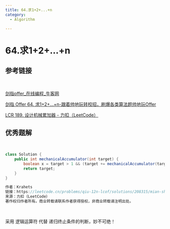 ```yaml
---
title: 64.求1+2+...+n
category:
  - Algorithm

---
```


# 64.求1+2+...+n

## 参考链接

<br/>

[剑指offer_在线编程_牛客网](https://www.nowcoder.com/exam/oj/ta?page=2&tpId=13&type=265)

[剑指 Offer 64. 求1+2+…+n-跟着帅地玩转校招，刷爆各类算法题帅地玩Offer](https://www.playoffer.cn/641.html)

[LCR 189. 设计机械累加器 - 力扣（LeetCode）](https://leetcode.cn/problems/qiu-12n-lcof/solutions/208315/mian-shi-ti-64-qiu-1-2-nluo-ji-fu-duan-lu-qing-xi-/)



## 优秀题解

<br/>

```java
class Solution {
    public int mechanicalAccumulator(int target) {
        boolean x = target > 1 && (target += mechanicalAccumulator(target - 1)) > 0;
        return target;
    }
}

作者：Krahets
链接：https://leetcode.cn/problems/qiu-12n-lcof/solutions/208315/mian-shi-ti-64-qiu-1-2-nluo-ji-fu-duan-lu-qing-xi-/
来源：力扣（LeetCode）
著作权归作者所有。商业转载请联系作者获得授权，非商业转载请注明出处。
```

<br/>

采用 逻辑运算符 代替 递归终止条件的判断，妙不可绝！


